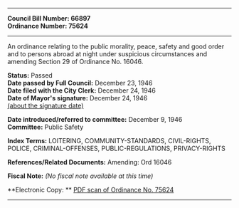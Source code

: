 * * * * *  
  
**Council Bill Number: [](#h0)[](#h2)66897**   
**Ordinance Number: 75624**  
  
* * * * *  
  
An ordinance relating to the public morality, peace, safety and good order and to persons abroad at night under suspicious circumstances and amending Section 29 of Ordinance No. 16046.  
  
**Status:** Passed   
**Date passed by Full Council:** December 23, 1946   
**Date filed with the City Clerk:** December 24, 1946   
**Date of Mayor's signature:** December 24, 1946   
[(about the signature date)](/~public/approvaldate.htm)   
  
  
**Date introduced/referred to committee:** December 9, 1946   
**Committee:** Public Safety   
  
**Index Terms:** LOITERING, COMMUNITY-STANDARDS, CIVIL-RIGHTS, POLICE, CRIMINAL-OFFENSES, PUBLIC-REGULATIONS, PRIVACY-RIGHTS  
  
**References/Related Documents:** Amending: Ord 16046  
  
**Fiscal Note:** *(No fiscal note available at this time)*  
  
**Electronic Copy: ** [PDF scan of Ordinance No. 75624](/~archives/Ordinances/Ord_75624.pdf)  
  
* * * * *  
